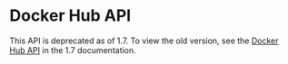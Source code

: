 <!--[metadata]>
+++
title = "Docker Hub API"
description = "API Documentation for the Docker Hub API"
keywords = ["API, Docker, index, REST, documentation, Docker Hub,  registry"]
[menu.engine]
parent = "smn_engine_api"
weight = 99
+++
<![end-metadata]-->

# Docker Hub API

This API is deprecated as of 1.7. To view the old version, see the [Docker Hub API](docker-io_api.md) in the 1.7 documentation.
